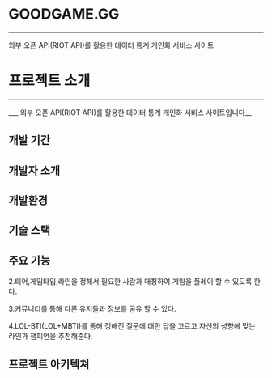 # GOODGAME.GG
------------
외부 오픈 API(RIOT API)를 활용한 데이터 통계 개인화 서비스 사이트

# 프로젝트 소개
------------
___ 외부 오픈 API(RIOT API)를 활용한 데이터 통계 개인화 서비스 사이트입니다__


개발 기간
--------
개발자 소개
----------
개발환경
-----------
기술 스택
-----------
주요 기능
-----------

2.티어,게임타입,라인을 정해서 필요한 사람과 매칭하여 게임을 플레이 할 수 있도록 한다. 

3.커뮤니티를 통해 다른 유저들과 정보를 공유 할 수 있다.

4.LOL-BTI(LOL+MBTI)를 통해 정해진 질문에 대한 답을 고르고 자신의 성향에 맞는 라인과 챔피언을 추천해준다.

프로젝트 아키텍쳐
-----------
